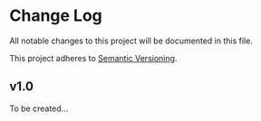 # Change Log

All notable changes to this project will be documented in this file.

This project adheres to [Semantic Versioning](http://semver.org/).

## v1.0

To be created...
